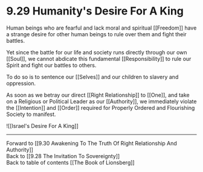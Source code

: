 # 9.29 Humanity's Desire For A King

Human beings who are fearful and lack moral and spiritual [[Freedom]] have a strange desire for other human beings to rule over them and fight their battles.

Yet since the battle for our life and society runs directly through our own [[Soul]], we cannot abdicate this fundamental [[Responsibility]] to rule our Spirit and fight our battles to others. 

To do so is to sentence our [[Selves]] and our children to slavery and oppression.  

As soon as we betray our direct [[Right Relationship]] to [[One]], and take on a Religious or Political Leader as our [[Authority]], we immediately violate the [[Intention]] and [[Order]] required for Properly Ordered and Flourishing Society to manifest. 

![[Israel's Desire For A King]]

___

Forward to [[9.30 Awakening To The Truth Of Right Relationship And Authority]]         
Back to [[9.28 The Invitation To Sovereignty]]              
Back to table of contents [[The Book of Lionsberg]]  